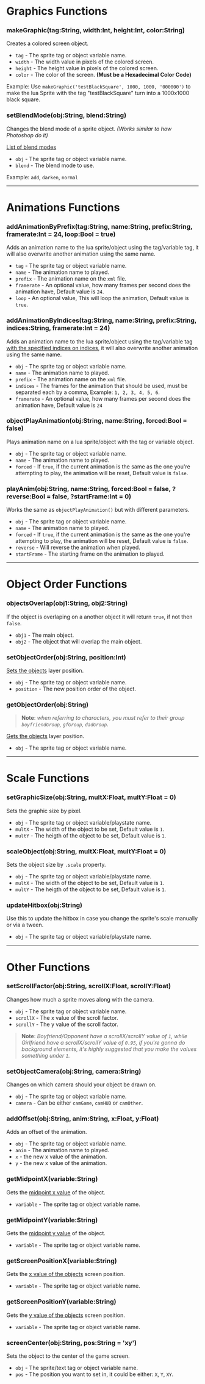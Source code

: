 # Graphics Functions
### makeGraphic(tag:String, width:Int, height:Int, color:String)
Creates a colored screen object.

- `tag` - The sprite tag or object variable name.
- `width` - The width value in pixels of the colored screen.
- `height` - The height value in pixels of the colored screen.
- `color` - The color of the screen. **(Must be a Hexadecimal Color Code)**

Example: Use `makeGraphic('testBlackSquare', 1000, 1000, '000000')` to make the lua Sprite with the tag "testBlackSquare" turn into a 1000x1000 black square.

### setBlendMode(obj:String, blend:String)
Changes the blend mode of a sprite object. _(Works similar to how Photoshop do it)_

[List of blend modes](https://api.haxe.org/flash/display/BlendMode.html)

- `obj` - The sprite tag or object variable name.
- `blend` - The blend mode to use.

Example: `add`, `darken`, `normal`

***

# Animations Functions
### addAnimationByPrefix(tag:String, name:String, prefix:String, framerate:Int = 24, loop:Bool = true)
Adds an animation name to the lua sprite/object using the tag/variable tag, it will also overwrite another animation using the same name.

- `tag` - The sprite tag or object variable name.
- `name` - The animation name to played.
- `prefix` - The animation name on the `xml` file.
- `framerate` - An optional value, how many frames per second does the animation have, Default value is `24`.
- `loop` - An optional value, This will loop the animation, Default value is `true`.

### addAnimationByIndices(tag:String, name:String, prefix:String, indices:String, framerate:Int = 24)
Adds an animation name to the lua sprite/object using the tag/variable tag <ins>with the specified indices on indices</ins>, it will also overwrite another animation using the same name.

- `obj` - The sprite tag or object variable name.
- `name` - The animation name to played.
- `prefix` - The animation name on the `xml` file.
- `indices` - The frames for the animation that should be used, must be separated each by a comma, Example: `1, 2, 3, 4, 5, 6`.
- `framerate` - An optional value, how many frames per second does the animation have, Default value is `24`

### objectPlayAnimation(obj:String, name:String, forced:Bool = false)
Plays animation name on a lua sprite/object with the tag or variable object.

- `obj` - The sprite tag or object variable name.
- `name` - The animation name to played.
- `forced` - If `true`, if the current animation is the same as the one you're attempting to play, the animation will be reset, Default value is `false`.

### playAnim(obj:String, name:String, forced:Bool = false, ?reverse:Bool = false, ?startFrame:Int = 0)
Works the same as `objectPlayAnimation()` but with different parameters.

- `obj` - The sprite tag or object variable name.
- `name` - The animation name to played.
- `forced` - If `true`, if the current animation is the same as the one you're attempting to play, the animation will be reset, Default value is `false`.
- `reverse` - Will reverse the animation when played.
- `startFrame` - The starting frame on the animation to played.

***

# Object Order Functions
### objectsOverlap(obj1:String, obj2:String)
If the object is overlaping on a another object it will return `true`, if not then `false`.

- `obj1` - The main object.
- `obj2` - The object that will overlap the main object. 

### setObjectOrder(obj:String, position:Int)
<ins>Sets the objects</ins> layer position.

- `obj` - The sprite tag or object variable name.
- `position` - The new position order of the object.

### getObjectOrder(obj:String)
> **Note**: _when referring to characters, you must refer to their group `boyfriendGroup`, `gfGroup`, `dadGroup`._

<ins>Gets the objects</ins> layer position.

- `obj` - The sprite tag or object variable name.

***

# Scale Functions
### setGraphicSize(obj:String, multX:Float, multY:Float = 0)
Sets the graphic size by pixel.

- `obj` - The sprite tag or object variable/playstate name.
- `multX` - The width of the object to be set, Default value is `1`.
- `multY` - The heigth of the object to be set, Default value is `1`.

### scaleObject(obj:String, multX:Float, multY:Float = 0)
Sets the object size by `.scale` property.

- `obj` - The sprite tag or object variable/playstate name.
- `multX` - The width of the object to be set, Default value is `1`.
- `multY` - The heigth of the object to be set, Default value is `1`.

### updateHitbox(obj:String)
Use this to update the hitbox in case you change the sprite's scale manually or via a tween.

- `obj` - The sprite tag or object variable/playstate name.

***

# Other Functions
### setScrollFactor(obj:String, scrollX:Float, scrollY:Float)
Changes how much a sprite moves along with the camera.

- `obj` - The sprite tag or object variable name.
- `scrollX` - The x value of the scroll factor.
- `scrollY` - The y value of the scroll factor.

> **Note**: _Boyfriend/Opponent have a scrollX/scrollY value of `1`, while Girlfriend have a scrollX/scrollY value of `0.95`, if you're gonna do background elements, it's highly suggested that you make the values something under `1`._

### setObjectCamera(obj:String, camera:String)
Changes on which camera should your object be drawn on.

- `obj` - The sprite tag or object variable name.
- `camera` - Can be either `camGame`, `camHUD` or `camOther`.

### addOffset(obj:String, anim:String, x:Float, y:Float)
Adds an offset of the animation.

- `obj` - The sprite tag or object variable name.
- `anim` - The animation name to played.
- `x` -  the new x value of the animation.
- `y` -  the new x value of the animation.

### getMidpointX(variable:String)
Gets the <ins>midpoint x value</ins> of the object.

- `variable` - The sprite tag or object variable name.

### getMidpointY(variable:String)
Gets the <ins>midpoint y value</ins> of the object.

- `variable` - The sprite tag or object variable name.

### getScreenPositionX(variable:String)
Gets the <ins>x value of the objects</ins> screen position.

- `variable` - The sprite tag or object variable name.

### getScreenPositionY(variable:String)
Gets the <ins>y value of the objects</ins> screen position.

- `variable` - The sprite tag or object variable name.

### screenCenter(obj:String, pos:String = 'xy')
Sets the object to the center of the game screen.

- `obj` - The sprite/text tag or object variable name.
- `pos` - The position you want to set in, it could be either: `X`, `Y`, `XY`.